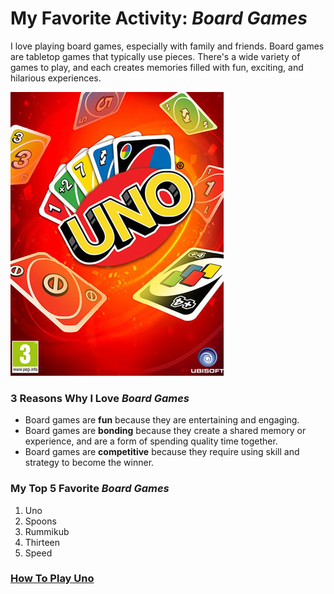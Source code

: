 # My Favorite Activity: *Board Games*

I love playing board games, especially with family and friends. Board games are tabletop games that typically use pieces. There's a wide variety of games to play, and each creates memories filled with fun, exciting, and hilarious experiences.

![alt text](uno-cover.jpg)

### 3 Reasons Why I Love *Board Games*
- Board games are **fun** because they are entertaining and engaging.
- Board games are **bonding** because they create a shared memory or experience, and are a form of spending quality time together.
- Board games are **competitive** because they require using skill and strategy to become the winner.

### My Top 5 Favorite *Board Games*
1. Uno
2. Spoons
3. Rummikub
4. Thirteen
5. Speed

### [How To Play Uno](https://www.youtube.com/watch?v=sWoSZmHsCls&ab_channel=wikiHow)
